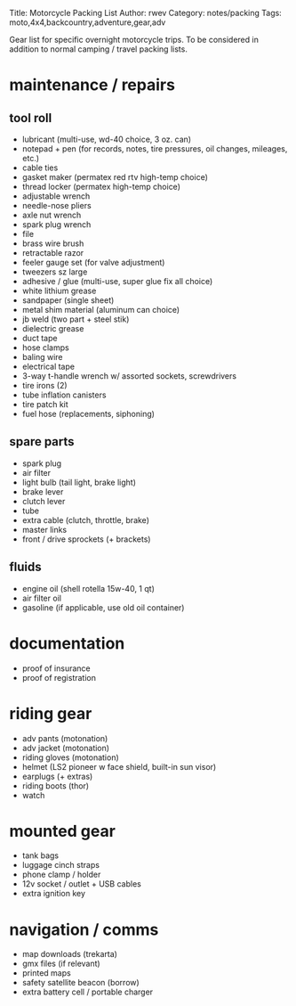 Title: Motorcycle Packing List
Author: rwev
Category: notes/packing
Tags: moto,4x4,backcountry,adventure,gear,adv

Gear list for specific overnight motorcycle trips. To be considered in addition to normal camping / travel packing lists.

# maintenance / repairs

## tool roll
- lubricant (multi-use, wd-40 choice, 3 oz. can)
- notepad + pen (for records, notes, tire pressures, oil changes, mileages, etc.)
- cable ties 
- gasket maker (permatex red rtv high-temp choice)
- thread locker (permatex high-temp choice)
- adjustable wrench
- needle-nose pliers
- axle nut wrench
- spark plug wrench
- file
- brass wire brush
- retractable razor 
- feeler gauge set (for valve adjustment) 
- tweezers sz large
- adhesive / glue (multi-use, super glue fix all choice)
- white lithium grease 
- sandpaper (single sheet)
- metal shim material (aluminum can choice)
- jb weld (two part + steel stik)
- dielectric grease
- duct tape 
- hose clamps
- baling wire
- electrical tape
- 3-way t-handle wrench w/ assorted sockets, screwdrivers
- tire irons (2)
- tube inflation canisters
- tire patch kit 
- fuel hose (replacements, siphoning)

## spare parts
- spark plug
- air filter
- light bulb (tail light, brake light)
- brake lever
- clutch lever
- tube 
- extra cable (clutch, throttle, brake)
- master links
- front / drive sprockets (+ brackets)

## fluids 
- engine oil (shell rotella 15w-40, 1 qt)
- air filter oil
- gasoline (if applicable, use old oil container)

# documentation
- proof of insurance
- proof of registration

# riding gear
- adv pants (motonation)
- adv jacket (motonation)
- riding gloves (motonation)
- helmet (LS2 pioneer w face shield, built-in sun visor)
- earplugs (+ extras)
- riding boots (thor)
- watch

# mounted gear
- tank bags
- luggage cinch straps
- phone clamp / holder
- 12v socket / outlet + USB cables
- extra ignition key

# navigation / comms
- map downloads (trekarta)
- gmx files (if relevant)
- printed maps
- safety satellite beacon (borrow)
- extra battery cell / portable charger



